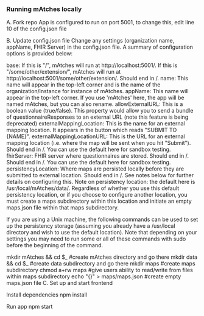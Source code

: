 ### Running mAtches locally
A. Fork repo App is configured to run on port 5001, to change this, edit line 10 of the config.json file

B. Update config.json file Change any settings (organization name, appName, FHIR Server) in the config.json file. A summary of configuration options is provided below:

base: If this is "/", mAtches will run at http://localhost:5001/. If this is "/some/other/extension/", mAtches will run at http://localhost:5001/some/other/extension/. Should end in /.
name: This name will appear in the top-left corner and is the name of the organization/instance for instance of mAtches.
appName: This name will appear in the top-left corner. If you use 'mAtches' here, the app will be named mAtches, but you can also rename.
allowExternalURL: This is a boolean value (true/false). This property would allow you to send a bundle of questionnaireResponses to an external URL (note this feature is being deprecated)
externalMappingLocation: This is the name for an external mapping location. It appears in the button which reads "SUBMIT TO {NAME}".
externalMappingLocationURL: This is the URL for an external mapping location (i.e. where the map will be sent when you hit "Submit"). Should end in /. You can use the default here for sandbox testing.
fhirServer: FHIR server where questionnaires are stored. Should end in /. Should end in /. You can use the default here for sandbox testing.
persistencyLocation: Where maps are persisted locally before they are submitted to external location. Should end in /. See notes below for further details on configuring this.
Note on persistency location: the default here is /usr/local/mAtches/data/. Regardless of whether you use this default persistency location, or if you choose to configure another location, you must create a maps subdirectory within this location and initiate an empty maps.json file within that maps subdirectory.

If you are using a Unix machine, the following commands can be used to set up the persistency storage (assuming you already have a /usr/local directory and wish to use the default location). Note that depending on your settings you may need to run some or all of these commands with sudo before the beginning of the command.

mkdir mAtches && cd $_ #create mAtches directory and go there
mkdir data && cd $_ #create data subdirectory and go there
mkdir maps #create maps subdirectory
chmod a+rw maps #give users ability to read/write from files within maps subdirectory
echo "{}" > maps/maps.json #create empty maps.json file
C. Set up and start frontend

Install dependencies npm install

Run app npm start